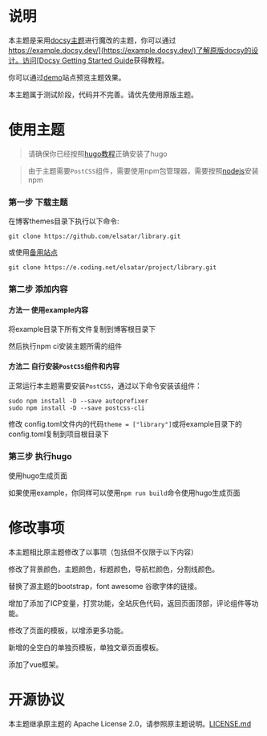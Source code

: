 
# 说明

本主题是采用[docsy主题](https://github.com/google/docsy.git)进行魔改的主题，你可以通过[https://example.docsy.dev/](https://example.docsy.dev/)了解原版docsy的设计。访问[Docsy Getting Started Guide](https://docsy.dev/docs/getting-started/)获得教程。


你可以通过[demo](https://example-cyan.vercel.app/)站点预览主题效果。



本主题属于测试阶段，代码并不完善。请优先使用原版主题。

# 使用主题

> 请确保你已经按照[hugo教程](https://gohugo.io/getting-started/installing/)正确安装了hugo

> 由于主题需要`PostCSS`组件，需要使用npm包管理器，需要按照[nodejs](https://nodejs.org/en/download/)安装npm


### 第一步 下载主题 

在博客themes目录下执行以下命令:

```
git clone https://github.com/elsatar/library.git

```

或使用[备用站点](https://elsatar.coding.net/public/project/library/git/files)

```
git clone https://e.coding.net/elsatar/project/library.git

```

### 第二步 添加内容



#### 方法一 使用example内容

将example目录下所有文件复制到博客根目录下

然后执行npm ci安装主题所需的组件


#### 方法二 自行安装`PostCSS`组件和内容

正常运行本主题需要安装`PostCSS`，通过以下命令安装该组件：

  ```
  sudo npm install -D --save autoprefixer
  sudo npm install -D --save postcss-cli
  ```

修改 config.toml文件内的代码`theme = ["library"]`或将example目录下的config.toml复制到项目根目录下

### 第三步 执行hugo

使用hugo生成页面

如果使用example，你同样可以使用`npm run build`命令使用hugo生成页面


# 修改事项

本主题相比原主题修改了以事项（包括但不仅限于以下内容）

修改了背景颜色，主题颜色，标题颜色，导航栏颜色，分割线颜色。

替换了源主题的bootstrap，font awesome 谷歌字体的链接。

增加了添加了ICP变量，打赏功能，全站灰色代码，返回页面顶部，评论组件等功能。

修改了页面的模板，以增添更多功能。

新增的全空白的单独页模板，单独文章页面模板。

添加了vue框架。

# 开源协议

本主题继承原主题的 Apache License 2.0，请参照原主题说明。[LICENSE.md](https://github.com/google/docsy/blob/master/LICENSE)
